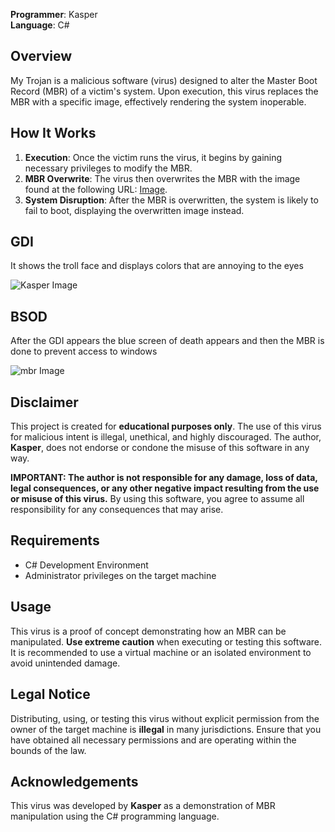 
**Programmer**: Kasper  
**Language**: C#

## Overview

My Trojan is a malicious software (virus) designed to alter the Master Boot Record (MBR) of a victim's system. Upon execution, this virus replaces the MBR with a specific image, effectively rendering the system inoperable.

## How It Works

1. **Execution**: Once the victim runs the virus, it begins by gaining necessary privileges to modify the MBR.
2. **MBR Overwrite**: The virus then overwrites the MBR with the image found at the following URL: [Image](https://ibb.co/NrLpZ1N.png).
3. **System Disruption**: After the MBR is overwritten, the system is likely to fail to boot, displaying the overwritten image instead.

## GDI

It shows the troll face and displays colors that are annoying to the eyes

![Kasper Image](https://ibb.co/7Wzzwvf.png)

## BSOD

After the GDI appears the blue screen of death appears and then the MBR is done to prevent access to windows

![mbr Image](https://ibb.co/NrLpZ1N.png)

## Disclaimer

This project is created for **educational purposes only**. The use of this virus for malicious intent is illegal, unethical, and highly discouraged. The author, **Kasper**, does not endorse or condone the misuse of this software in any way. 

**IMPORTANT: The author is not responsible for any damage, loss of data, legal consequences, or any other negative impact resulting from the use or misuse of this virus.** By using this software, you agree to assume all responsibility for any consequences that may arise.

## Requirements

- C# Development Environment
- Administrator privileges on the target machine

## Usage

This virus is a proof of concept demonstrating how an MBR can be manipulated. **Use extreme caution** when executing or testing this software. It is recommended to use a virtual machine or an isolated environment to avoid unintended damage.

## Legal Notice

Distributing, using, or testing this virus without explicit permission from the owner of the target machine is **illegal** in many jurisdictions. Ensure that you have obtained all necessary permissions and are operating within the bounds of the law.

## Acknowledgements

This virus was developed by **Kasper** as a demonstration of MBR manipulation using the C# programming language.
